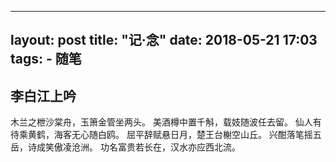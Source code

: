 
---
layout: post
title: "记·念"
date: 2018-05-21 17:03
tags: 
	- 随笔
---

## 李白江上吟

木兰之枻沙棠舟，玉箫金管坐两头。
美酒樽中置千斛，载妓随波任去留。
仙人有待乘黄鹤，海客无心随白鸥。
屈平辞赋悬日月，楚王台榭空山丘。
兴酣落笔摇五岳，诗成笑傲凌沧洲。
功名富贵若长在，汉水亦应西北流。